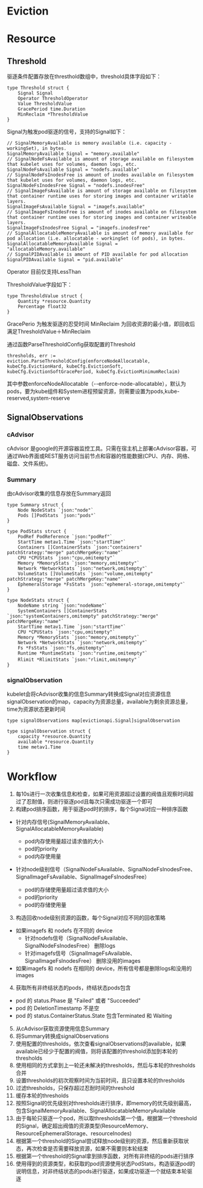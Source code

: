 Eviction
======

# Resource
## Threshold
驱逐条件配置存放在thresthold数组中，threshold具体字段如下：

	type Threshold struct {
    	Signal Signal
    	Operator ThresholdOperator
    	Value ThresholdValue
    	GracePeriod time.Duration
    	MinReclaim *ThresholdValue
	}
	
Signal为触发pod驱逐的信号，支持的Signal如下：

	// SignalMemoryAvailable is memory available (i.e. capacity - workingSet), in bytes.
    SignalMemoryAvailable Signal = "memory.available"
    // SignalNodeFsAvailable is amount of storage available on filesystem that kubelet uses for volumes, daemon logs, etc.
    SignalNodeFsAvailable Signal = "nodefs.available"
    // SignalNodeFsInodesFree is amount of inodes available on filesystem that kubelet uses for volumes, daemon logs, etc.
    SignalNodeFsInodesFree Signal = "nodefs.inodesFree"
    // SignalImageFsAvailable is amount of storage available on filesystem that container runtime uses for storing images and container writable layers.
    SignalImageFsAvailable Signal = "imagefs.available"
    // SignalImageFsInodesFree is amount of inodes available on filesystem that container runtime uses for storing images and container writeable layers.
    SignalImageFsInodesFree Signal = "imagefs.inodesFree"
    // SignalAllocatableMemoryAvailable is amount of memory available for pod allocation (i.e. allocatable - workingSet (of pods), in bytes.
    SignalAllocatableMemoryAvailable Signal = "allocatableMemory.available"
    // SignalPIDAvailable is amount of PID available for pod allocation
    SignalPIDAvailable Signal = "pid.available"
    
 
Operator 目前仅支持LessThan

ThresholdValue字段如下：

	type ThresholdValue struct {
    	Quantity *resource.Quantity
    	Percentage float32
	}
	
GracePerio 为触发驱逐的忍受时间
MinReclaim 为回收资源的最小值，即回收后满足ThresholdValue＋MinReclaim

通过函数ParseThresholdConfig获取配置的Threshold

	thresholds, err := eviction.ParseThresholdConfig(enforceNodeAllocatable, kubeCfg.EvictionHard, kubeCfg.EvictionSoft, kubeCfg.EvictionSoftGracePeriod, kubeCfg.EvictionMinimumReclaim)
	
其中参数enforceNodeAllocatable（--enforce-node-allocatable），默认为pods，要为kube组件和System进程预留资源，则需要设置为pods,kube-reserved,system-reserve

## SignalObservations
### cAdvisor
cAdvisor 是google的开源容器监控工具。只需在宿主机上部署cAdvisor容器，可通过Web界面或REST服务访问当前节点和容器的性能数据(CPU、内存、网络、磁盘、文件系统)。
### Summary
由cAdvisor收集的信息存放在Summary返回

	type Summary struct {
		Node NodeStats `json:"node"`
		Pods []PodStats `json:"pods"`
	}

	type PodStats struct {
		PodRef PodReference `json:"podRef"`
		StartTime metav1.Time `json:"startTime"`
		Containers []ContainerStats `json:"containers" patchStrategy:"merge" patchMergeKey:"name"`
		CPU *CPUStats `json:"cpu,omitempty"`
		Memory *MemoryStats `json:"memory,omitempty"`
		Network *NetworkStats `json:"network,omitempty"`
		VolumeStats []VolumeStats `json:"volume,omitempty" patchStrategy:"merge" patchMergeKey:"name"`
		EphemeralStorage *FsStats `json:"ephemeral-storage,omitempty"`
	}

	type NodeStats struct {
		NodeName string `json:"nodeName"`
		SystemContainers []ContainerStats `json:"systemContainers,omitempty" patchStrategy:"merge" patchMergeKey:"name"`
		StartTime metav1.Time `json:"startTime"`
		CPU *CPUStats `json:"cpu,omitempty"`
		Memory *MemoryStats `json:"memory,omitempty"`
		Network *NetworkStats `json:"network,omitempty"`
		Fs *FsStats `json:"fs,omitempty"`
		Runtime *RuntimeStats `json:"runtime,omitempty"`
		Rlimit *RlimitStats `json:"rlimit,omitempty"｀
	}

### signalObservation
kubelet会将cAdvisor收集的信息Summary转换成Signal对应资源信息signalObservation的map，capacity为资源总量，available为剩余资源总量，time为资源状态更新时间

	type signalObservations map[evictionapi.Signal]signalObservation

	type signalObservation struct {
	    capacity *resource.Quantity
    	available *resource.Quantity
    	time metav1.Time
	}

# Workflow
1. 每10s进行一次收集信息和检查，如果可用资源超过设置的阀值且观察时间超过了忍耐值，则进行驱逐pod且每次只需成功驱逐一个即可
2. 构建pod排序函数，用于驱逐pod时的排序，每个Signal对应一种排序函数
  * 针对内存信号(SignalMemoryAvailable、SignalAllocatableMemoryAvailable)
    * pod内存使用量超过请求值的大小
    * pod的priority
    * pod内存使用量
 
  * 针对node级别信号（SignalNodeFsAvailable、SignalNodeFsInodesFree、SignalImageFsAvailable、SignalImageFsInodesFree）
    * pod的存储使用量超过请求值的大小  
    * pod的priority
    * pod的存储使用量


3. 构造回收node级别资源的函数，每个Signal对应不同的回收策略
  * 如果imagefs 和 nodefs 在不同的 device
    * 针对nodefs信号（SignalNodeFsAvailable、SignalNodeFsInodesFree） 删除logs
    * 针对imagefs信号（SignalImageFsAvailable、SignalImageFsInodesFree） 删除没用的images
  * 如果imagefs 和 nodefs 在相同的 device，所有信号都是删除logs和没用的images
  

4. 获取所有非终结状态的pods，终结状态pods包含
  * pod 的 status.Phase 是 "Failed" 或者 "Succeeded"
  * pod 的 DeletionTimestamp 不是空
  * pod 的 status.ContainerStatus.State 包含Terminated 和 Waiting
 
 
5. 从cAdvisor获取资源使用信息Summary
6. 将Summary转换成signalObservations
7. 使用配置的thresholds，依次查看signalObservations的available，如果available已经少于配置的阀值，则将该配置的threshold添加到本轮的thresholds
8. 使用相同的方式拿到上一轮还未解决的thresholds，然后与本轮的thresholds合并
9. 设置thresholds的初次观察时间为当前时间，且只设置本轮的thresholds
10. 过滤thresholds，只保存超过忍耐时间的threshold
11. 缓存本轮的thresholds
12. 按照Signal的优先级别对thresholds进行排序，即memory的优先级别最高，包含SignalMemoryAvailable、SignalAllocatableMemoryAvailable
13. 由于每轮只驱逐一个pod，所以取thresholds第一个值，根据第一个threshold的Signal，确定超出阀值的资源类型(ResourceMemory、ResourceEphemeralStorage、resourceInodes)
14. 根据第一个threshold的Signal尝试释放node级别的资源，然后重新获取状态，再次检查是否需要释放资源，如果不需要则本轮结束
15. 根据第一个threshold的Signal拿到排序函数，对所有非终结的pods进行排序
16. 使用得到的资源类型，和获取的pod资源使用状态PodStats，构造驱逐pod的说明信息，对非终结状态的pods进行驱逐，如果成功驱逐一个就结束本轮驱逐 


